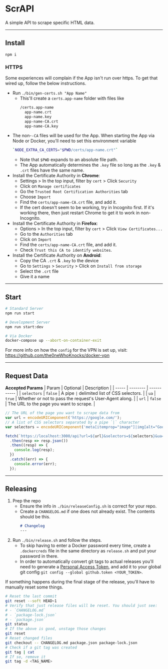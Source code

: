 # ScrAPI

A simple API to scrape specific HTML data.

---

## Install

`npm i`

### HTTPS

Some experiences will complain if the App isn't run over https. To get that
wired up, follow the below instructions.

- Run `./bin/gen-certs.sh "App Name"`
   - This'll create a `certs.app-name` folder with files like
     ```sh
     /certs.app-name
       app-name.crt
       app-name.key
       app-name-CA.crt
       app-name-CA.key
     ```
- The non-`-CA` files will be used for the App. When starting the App via Node
or Docker, you'll need to set this environment variable
   ```sh
   `NODE_EXTRA_CA_CERTS="$PWD/certs/app-name.crt"`
   ```
   - Note that `$PWD` expands to an absolute file path.
   - The App automatically determines the `.key` file so long as the `.key` & `.crt`
   files have the same name.
- Install the Certificate Authority in **Chrome**:
   - Settings > In the top input, filter by `cert` > Click `Security`
   - Click on `Manage certificates`
   - Go the `Trusted Root Certification Authorities` tab
   - Choose `Import`
   - Find the `certs/app-name-CA.crt` file, and add it.
   - If the cert doesn't seem to be working, try in Incognito first. If it's
   working there, then just restart Chrome to get it to work in non-Incognito.
- Install the Certificate Authority in **Firefox**:
   - Options > In the top input, filter by `cert` > Click `View Certificates...`
   - Go to the `Authorities` tab
   - Click on `Import`
   - Find the `certs/app-name-CA.crt` file, and add it.
   - Check `Trust this CA to identify websites`.
- Install the Certificate Authority on **Android**:
   - Copy the CA `.crt` & `.key` to the device
   - Go to `Settings` > `Security` > Click on `Install from storage`
   - Select the `.crt` file
   - Give it a name

---

## Start

```sh
# Standard Server
npm run start

# Development Server
npm run start:dev

# Via Docker
docker-compose up --abort-on-container-exit
```

For more info on how the `config` for the VPN is set up, visit: https://github.com/the0neWhoKnocks/docker-vpn

---

## Request Data

**Accepted Params**
| Param | Optional | Description |
| ----- | -------- | ----------- |
| `selectors` | `false` | A pipe `|` delimited list of CSS selectors. |
| `ua` | `true` | Whether or not to pass the request's User-Agent along. |
| `url` | `false` | The URL to the page you want to scrape. |

```js
// The URL of the page you want to scrape data from
var url = encodeURIComponent('https://google.com/');
// A list of CSS selectors separated by a pipe `|` character
var selectors = encodeURIComponent('meta[itemprop="image"]|img[alt="Google"]|form[action="/search"]|.bad-selector');

fetch(`https://localhost:3000/api?url=${url}&selectors=${selectors}&ua=true`)
  .then(resp => resp.json())
  .then((resp) => {
    console.log(resp);
  })
  .catch((err) => {
    console.error(err);
  });
```

---

## Releasing

1. Prep the repo
   - Ensure the info in `./bin/releaseConfig.sh` is correct for your repo.
   - Create a `CHANGELOG.md` if one does not already exist. The contents should
   be this.
      ```md
      # Changelog
      ---

      ```
1. Run `./bin/release.sh` and follow the steps.
   - To skip having to enter a Docker password every time, create a
   `.dockercreds` file in the same directory as `release.sh` and put your
   password in there.
   - In order to automatically convert git tags to actual releases you'll need
   to generate a [Personal Access Token](https://github.com/settings/tokens),
   and add it to your global git config `git config --global github.token <YOUR_TOKEN>`.

If something happens during the final stage of the release, you'll have to
manually reset some things.
```sh
# Reset the last commit
git reset --soft HEAD~1
# Verify that just release files will be reset. You should just see:
# - `CHANGELOG.md`
# - `package-lock.json`
# - `package.json`
git status
# If the above is good, unstage those changes
git reset
# Reset changed files
git checkout -- CHANGELOG.md package.json package-lock.json
# Check if a git tag was created
git tag | cat
# If so, remove it
git tag -d <TAG_NAME>
```
